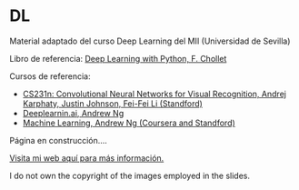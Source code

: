 # DL
Material adaptado del curso Deep Learning del MII (Universidad de Sevilla)

Libro de referencia: [Deep Learning with Python, F. Chollet](https://www.manning.com/books/deep-learning-with-python)

Cursos de referencia:
 * [CS231n: Convolutional Neural Networks for Visual Recognition, Andrej Karphaty, Justin Johnson, Fei-Fei Li (Standford)](http://cs231n.stanford.edu/2016/)
 * [Deeplearnin.ai, Andrew Ng](https://www.deeplearning.ai/)
 * [Machine Learning, Andrew Ng (Coursera and Standford)](https://es.coursera.org/learn/machine-learning)

Página en construcción....

[Visita mi web aquí para más información.](https://www.cs.us.es/~mdelamor)

I do not own the copyright of the images employed in the slides.
